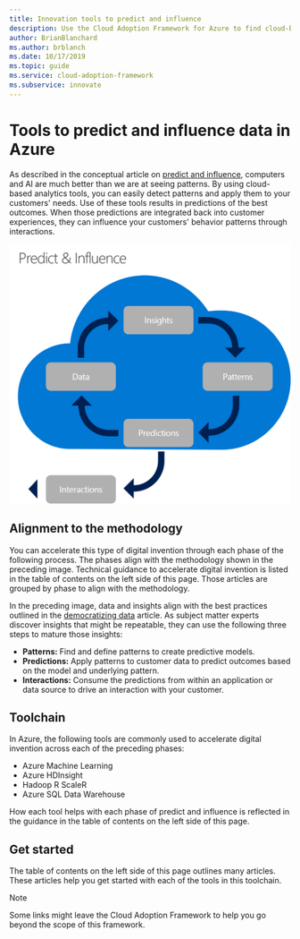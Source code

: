 ```yaml
---
title: Innovation tools to predict and influence
description: Use the Cloud Adoption Framework for Azure to find cloud-based analytics tools to easily detect patterns, integrate predictions, and influence customer behavior.
author: BrianBlanchard
ms.author: brblanch
ms.date: 10/17/2019
ms.topic: guide
ms.service: cloud-adoption-framework
ms.subservice: innovate
---
```


# Tools to predict and influence data in Azure

As described in the conceptual article on [predict and influence](../considerations/predict.md), computers and AI are much better than we are at seeing patterns. By using cloud-based analytics tools, you can easily detect patterns and apply them to your customers' needs. Use of these tools results in predictions of the best outcomes. When those predictions are integrated back into customer experiences, they can influence your customers' behavior patterns through interactions.

![Cloud Adoption Framework approach to predict and influence](../../_images/innovate/predict-and-influence.png)

## Alignment to the methodology

You can accelerate this type of digital invention through each phase of the following process. The phases align with the methodology shown in the preceding image. Technical guidance to accelerate digital invention is listed in the table of contents on the left side of this page. Those articles are grouped by phase to align with the methodology.

In the preceding image, data and insights align with the best practices outlined in the [democratizing data](./data.md) article. As subject matter experts discover insights that might be repeatable, they can use the following three steps to mature those insights:

- **Patterns:** Find and define patterns to create predictive models.
- **Predictions:** Apply patterns to customer data to predict outcomes based on the model and underlying pattern.
- **Interactions:** Consume the predictions from within an application or data source to drive an interaction with your customer.

## Toolchain

In Azure, the following tools are commonly used to accelerate digital invention across each of the preceding phases:

- Azure Machine Learning
- Azure HDInsight
- Hadoop R ScaleR
- Azure SQL Data Warehouse

How each tool helps with each phase of predict and influence is reflected in the guidance in the table of contents on the left side of this page.

## Get started

The table of contents on the left side of this page outlines many articles. These articles help you get started with each of the tools in this toolchain.

> [!NOTE]
> Some links might leave the Cloud Adoption Framework to help you go beyond the scope of this framework.
